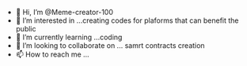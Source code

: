 - 👋 Hi, I’m @Meme-creator-100
- 👀 I’m interested in ...creating codes for plaforms that can benefit the public
- 🌱 I’m currently learning ...coding
- 💞️ I’m looking to collaborate on ... samrt contracts creation
- 📫 How to reach me ...

<!---
Meme-creator-100/Meme-creator-100 is a ✨ special ✨ repository because its `README.md` (this file) appears on your GitHub profile.
You can click the Preview link to take a look at your changes.
--->
